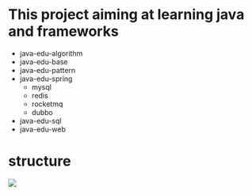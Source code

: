 # This project aiming at learning java and frameworks



- java-edu-algorithm 
- java-edu-base  
- java-edu-pattern 
- java-edu-spring 
  - mysql
  - redis
  - rocketmq
  - dubbo 
- java-edu-sql 
- java-edu-web 

# structure
![](http://www.plantuml.com/plantuml/uml/VLBBJi905DtVh-XI5_o02nENhboOk3MbZBIaxPJfe274H4K8BtaanXU92L492mLMf3m-fzFAYbzmsYB5GkpgzfnxppbtPd0yXIGgY6eI4uNA6k00K7IAaaIa2jPp8F1ltYuwfQOzgJaFOrOhk2-ttyEyUz-3ozyH2MkQrvsXYWfIrf0HWPI9TP0p56CLP4gDO6OnAtrthvtoazlliEBTiK4KFSdwO_RSiwslnQmCPzG8XT4vqcaEMF_5UHpPqochT9RUfZzfJwhsTCGJkUqMQtw2bbuMAmKJaND5GWU6mcK6O_R-uDG_MECDsEo6MTP6uw5cg3a8UhWkwx-wzM7KZJLQpCe3d-TH-F86rdbEWNLlzhGq9-TNruAtSr267WcHQsjPCwq2Ce6WX6A294eo2bikKFmKarEJYeGYmZCt1wpIypmBVcpEhtw47NuTJlNpv6YN2y3VKI4Ms_SCjy7XeVp3UYUnZVRlP1iHl89jJFZ6O4qy6YLAUU6ZsD8Z2eS6KMRjDGFuqQEs6w2_U8WkBG628Zh-0m00)

